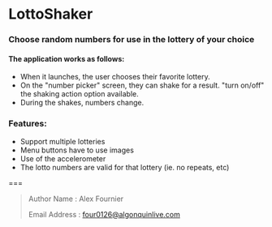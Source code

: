 LottoShaker
===

### Choose random numbers for use in the lottery of your choice

#### The application works as follows:
- When it launches, the user chooses their favorite lottery.
- On the "number picker" screen, they can shake for a result. "turn on/off" the shaking action option available.
- During the shakes, numbers change.

### Features:

- Support multiple lotteries
- Menu buttons have to use images
- Use of the accelerometer
- The lotto numbers are valid for that lottery (ie. no repeats, etc)

===
> Author Name : Alex Fournier
>
> Email Address : four0126@algonquinlive.com
